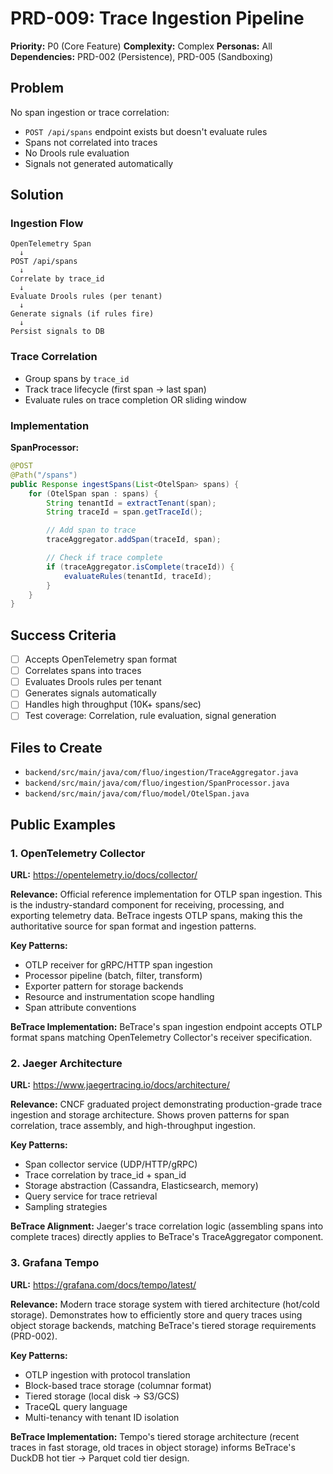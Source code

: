# PRD-009: Trace Ingestion Pipeline

**Priority:** P0 (Core Feature)
**Complexity:** Complex
**Personas:** All
**Dependencies:** PRD-002 (Persistence), PRD-005 (Sandboxing)

## Problem

No span ingestion or trace correlation:
- `POST /api/spans` endpoint exists but doesn't evaluate rules
- Spans not correlated into traces
- No Drools rule evaluation
- Signals not generated automatically

## Solution

### Ingestion Flow

```
OpenTelemetry Span
  ↓
POST /api/spans
  ↓
Correlate by trace_id
  ↓
Evaluate Drools rules (per tenant)
  ↓
Generate signals (if rules fire)
  ↓
Persist signals to DB
```

### Trace Correlation

- Group spans by `trace_id`
- Track trace lifecycle (first span → last span)
- Evaluate rules on trace completion OR sliding window

### Implementation

**SpanProcessor:**
```java
@POST
@Path("/spans")
public Response ingestSpans(List<OtelSpan> spans) {
    for (OtelSpan span : spans) {
        String tenantId = extractTenant(span);
        String traceId = span.getTraceId();

        // Add span to trace
        traceAggregator.addSpan(traceId, span);

        // Check if trace complete
        if (traceAggregator.isComplete(traceId)) {
            evaluateRules(tenantId, traceId);
        }
    }
}
```

## Success Criteria

- [ ] Accepts OpenTelemetry span format
- [ ] Correlates spans into traces
- [ ] Evaluates Drools rules per tenant
- [ ] Generates signals automatically
- [ ] Handles high throughput (10K+ spans/sec)
- [ ] Test coverage: Correlation, rule evaluation, signal generation

## Files to Create

- `backend/src/main/java/com/fluo/ingestion/TraceAggregator.java`
- `backend/src/main/java/com/fluo/ingestion/SpanProcessor.java`
- `backend/src/main/java/com/fluo/model/OtelSpan.java`

## Public Examples

### 1. OpenTelemetry Collector
**URL:** https://opentelemetry.io/docs/collector/

**Relevance:** Official reference implementation for OTLP span ingestion. This is the industry-standard component for receiving, processing, and exporting telemetry data. BeTrace ingests OTLP spans, making this the authoritative source for span format and ingestion patterns.

**Key Patterns:**
- OTLP receiver for gRPC/HTTP span ingestion
- Processor pipeline (batch, filter, transform)
- Exporter pattern for storage backends
- Resource and instrumentation scope handling
- Span attribute conventions

**BeTrace Implementation:** BeTrace's span ingestion endpoint accepts OTLP format spans matching OpenTelemetry Collector's receiver specification.

### 2. Jaeger Architecture
**URL:** https://www.jaegertracing.io/docs/architecture/

**Relevance:** CNCF graduated project demonstrating production-grade trace ingestion and storage architecture. Shows proven patterns for span correlation, trace assembly, and high-throughput ingestion.

**Key Patterns:**
- Span collector service (UDP/HTTP/gRPC)
- Trace correlation by trace_id + span_id
- Storage abstraction (Cassandra, Elasticsearch, memory)
- Query service for trace retrieval
- Sampling strategies

**BeTrace Alignment:** Jaeger's trace correlation logic (assembling spans into complete traces) directly applies to BeTrace's TraceAggregator component.

### 3. Grafana Tempo
**URL:** https://grafana.com/docs/tempo/latest/

**Relevance:** Modern trace storage system with tiered architecture (hot/cold storage). Demonstrates how to efficiently store and query traces using object storage backends, matching BeTrace's tiered storage requirements (PRD-002).

**Key Patterns:**
- OTLP ingestion with protocol translation
- Block-based trace storage (columnar format)
- Tiered storage (local disk → S3/GCS)
- TraceQL query language
- Multi-tenancy with tenant ID isolation

**BeTrace Implementation:** Tempo's tiered storage architecture (recent traces in fast storage, old traces in object storage) informs BeTrace's DuckDB hot tier → Parquet cold tier design.
